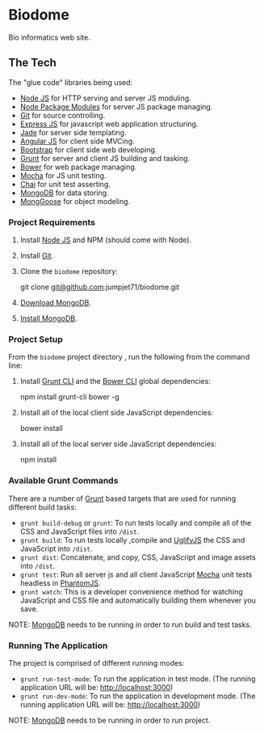 # Biodome

Bio informatics web site.

## The Tech

The "glue code" libraries being used:

* [Node JS](http://nodejs.org/) for HTTP serving and server JS moduling.
* [Node Package Modules](https://npmjs.org/) for server JS package managing.
* [Git](http://git-scm.com/) for source controlling.
* [Express JS](http://www.expressjs.com/) for javascript web application structuring.
* [Jade](http://www.jade-lang.com/) for server side templating.
* [Angular JS](http://angularjs.org/) for client side MVCing.
* [Bootstrap](http://twitter.github.com/bootstrap/) for client side web developing.
* [Grunt](http://www.gruntjs.com/) for server and client JS building and tasking.
* [Bower](http://bower.io/) for web package managing.
* [Mocha](http://visionmedia.github.io/mocha/) for JS unit testing.
* [Chai](http://chaijs.com/) for unit test asserting.
* [MongoDB](http://www.mongodb.org/) for data storing.
* [MongGoose](http://mongoosejs.com/) for object modeling.

### Project Requirements

1) Install [Node JS](http://nodejs.org/) and NPM (should come with Node).

2) Install [Git](http://git-scm.com/).

3) Clone the `biodome` repository:

    git clone git@github.com:jumpjet71/biodome.git

4) [Download MongoDB]( http://www.mongodb.org/downloads/).

5) [Install MongoDB](http://docs.mongodb.org/manual/installation/).

### Project Setup

From the `biodome` project directory , run the following from the command line:

1) Install [Grunt CLI](https://github.com/gruntjs/grunt-cli/) and the [Bower CLI](http://sindresorhus.com/bower-components/) global dependencies:

	npm install grunt-cli bower -g

2) Install all of the local client side JavaScript dependencies:

	bower install

3) Install all of the local server side JavaScript dependencies:

	npm install

### Available Grunt Commands

There are a number of [Grunt](http://www.gruntjs.com/) based targets that are used for running different build tasks:

* `grunt build-debug` or `grunt`: To run tests locally and compile all of the CSS and JavaScript files into `/dist`.
* `grunt build`: To run tests locally ,compile and [UglifyJS](http://lisperator.net/uglifyjs/) the CSS and JavaScript into `/dist`.
* `grunt dist`: Concatenate, and copy, CSS, JavaScript and image assets into `/dist`.
* `grunt test`: Run all server js and all client JavaScript [Mocha](http://visionmedia.github.io/mocha/) unit tests headless in [PhantomJS](http://phantomjs.org/).
* `grunt watch`: This is a developer convenience method for watching JavaScript and CSS file and automatically building them whenever you save.

NOTE: [MongoDB](http://www.mongodb.org/) needs to be running in order to run build and test tasks.

### Running The Application

The project is comprised of different running modes:

* `grunt run-test-mode`: To run the application in test mode. (The running application URL will be: [http://localhost:3000](http://localhost:3000))
* `grunt run-dev-mode`: To run the application in development mode. (The running application URL will be: [http://localhost:3000](http://localhost:3000))

NOTE: [MongoDB](http://www.mongodb.org/) needs to be running in order to run project.